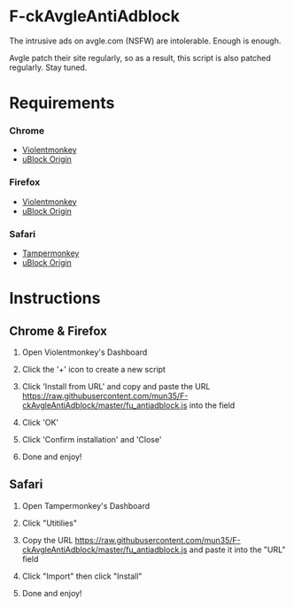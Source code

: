 # F-ckAvgleAntiAdblock
The intrusive ads on avgle.com (NSFW) are intolerable. Enough is enough.

Avgle patch their site regularly, so as a result, this script is also patched regularly. Stay tuned.

# Requirements
### Chrome
* [Violentmonkey](https://chrome.google.com/webstore/detail/violentmonkey/jinjaccalgkegednnccohejagnlnfdag?hl=en)
* [uBlock Origin](https://www.ublock.org/)

### Firefox
* [Violentmonkey](https://addons.mozilla.org/en-US/firefox/addon/violentmonkey/)
* [uBlock Origin](https://www.ublock.org/)

### Safari
* [Tampermonkey](http://tampermonkey.net/?browser=safari)
* [uBlock Origin](https://www.ublock.org/)

# Instructions

## Chrome & Firefox

1. Open Violentmonkey's Dashboard

2. Click the '+' icon to create a new script

3. Click 'Install from URL' and copy and paste the URL https://raw.githubusercontent.com/mun35/F-ckAvgleAntiAdblock/master/fu_antiadblock.js into the field

4. Click 'OK'

5. Click 'Confirm installation' and 'Close'

6. Done and enjoy!

## Safari

1. Open Tampermonkey's Dashboard

2. Click "Utitilies"

3. Copy the URL https://raw.githubusercontent.com/mun35/F-ckAvgleAntiAdblock/master/fu_antiadblock.js and paste it into the "URL" field

4. Click "Import" then click "Install"

5. Done and enjoy!
